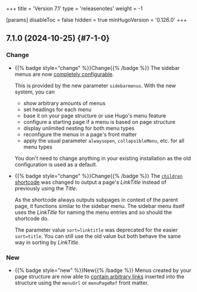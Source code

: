 +++
title = 'Version 7.1'
type = 'releasenotes'
weight = -1

[params]
  disableToc = false
  hidden = true
  minHugoVersion = '0.126.0'
+++

## 7.1.0 (2024-10-25) {#7-1-0}

### Change

- {{% badge style="change" %}}Change{{% /badge %}} The sidebar menus are now [completely configurable](configuration/sidebar/menus).

  This is provided by the new parameter `sidebarmenus`. With the new system, you can

  - show arbitrary amounts of menus
  - set headings for each menu
  - base it on your page structure or use Hugo's menu feature
  - configure a starting page if a menu is based on page structure
  - display unlimited nesting for both menu types
  - reconfigure the menus in a page's front matter
  - apply the usual parameter `alwaysopen`, `collapsibleMenu`, etc. for all menu types

  You don't need to change anything in your existing installation as the old configuration is used as a default.

- {{% badge style="change" %}}Change{{% /badge %}} The [`children` shortcode](shortcodes/children) was changed to output a page's _LinkTitle_ instead of previously using the _Title_.

  As the shortcode always outputs subpages in context of the parent page, it functions similar to the sidebar menu. The sidebar menu itself uses the _LinkTitle_ for naming the menu entries and so should the shortcode do.

  The parameter value `sort=linktitle` was deprecated for the easier `sort=title`. You can still use the old value but both behave the same way in sorting by _LinkTitle_.

### New

- {{% badge style="new" %}}New{{% /badge %}} Menus created by your page structure are now able to [contain arbitrary links](configuration/sidebar/menus#displaying-arbitrary-links-in-a-page-menu) inserted into the structure using the `menuUrl` or `menuPageRef` front matter.
